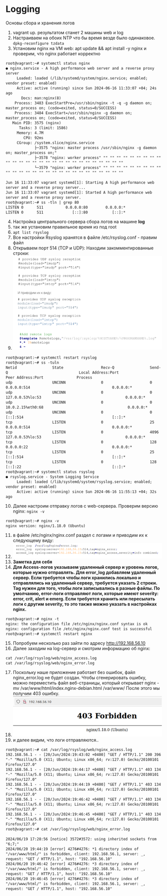 # Logging
Основы сбора и хранения логов 
1. vagrant up. результатом станет 2 машины web и log
2. Настраиваем на обоих NTP что бы время везде было одинаковое.  ``` dpkg-reconfigure tzdata ```
3. Установим nginx на VM web: apt update && apt install -y nginx  и проверим, что nginx работает корректно
```
root@vagrant:~# systemctl status nginx
● nginx.service - A high performance web server and a reverse proxy server
     Loaded: loaded (/lib/systemd/system/nginx.service; enabled; vendor preset: enabled)
     Active: active (running) since Sun 2024-06-16 11:33:07 +04; 24s ago
       Docs: man:nginx(8)
    Process: 3483 ExecStartPre=/usr/sbin/nginx -t -q -g daemon on; master_process on; (code=exited, status=0/SUCCESS)
    Process: 3484 ExecStart=/usr/sbin/nginx -g daemon on; master_process on; (code=exited, status=0/SUCCESS)
   Main PID: 3575 (nginx)
      Tasks: 3 (limit: 1586)
     Memory: 4.7M
        CPU: 92ms
     CGroup: /system.slice/nginx.service
             ├─3575 "nginx: master process /usr/sbin/nginx -g daemon on; master_process on;"
             ├─3578 "nginx: worker process" "" "" "" "" "" "" "" "" "" "" "" "" "" "" "" "" "" "" "" "" "" "" "" "" "" "" ""
             └─3579 "nginx: worker process" "" "" "" "" "" "" "" "" "" "" "" "" "" "" "" "" "" "" "" "" "" "" "" "" "" "" ""

Jun 16 11:33:07 vagrant systemd[1]: Starting A high performance web server and a reverse proxy server...
Jun 16 11:33:07 vagrant systemd[1]: Started A high performance web server and a reverse proxy server.
root@vagrant:~# ss -tln | grep 80
LISTEN 0      511          0.0.0.0:80        0.0.0.0:*
LISTEN 0      511             [::]:80           [::]:*
```
4. Настройка центрального сервера сбора логов   на машине **log**
5. так же установим правильное время из под root
6.  ``` apt list rsyslog ```
7.  Все настройки Rsyslog хранятся в файле /etc/rsyslog.conf  - правим файл
8.  Открываем порт 514 (TCP и UDP): Находим закомментированные строки:
9.   ![alt text](./Pictures/1.png)
```
root@vagrant:~# systemctl restart rsyslog
root@vagrant:~# ss -tuln
Netid                State                 Recv-Q                Send-Q                                Local Address:Port                               Peer Address:Port               Process
udp                  UNCONN                0                     0                                           0.0.0.0:514                                     0.0.0.0:*
udp                  UNCONN                0                     0                                     127.0.0.53%lo:53                                      0.0.0.0:*
udp                  UNCONN                0                     0                                    10.0.2.15%eth0:68                                      0.0.0.0:*
udp                  UNCONN                0                     0                                              [::]:514                                        [::]:*
tcp                  LISTEN                0                     25                                          0.0.0.0:514                                     0.0.0.0:*
tcp                  LISTEN                0                     4096                                  127.0.0.53%lo:53                                      0.0.0.0:*
tcp                  LISTEN                0                     128                                         0.0.0.0:22                                      0.0.0.0:*
tcp                  LISTEN                0                     25                                             [::]:514                                        [::]:*
tcp                  LISTEN                0                     128                                            [::]:22                                         [::]:*
root@vagrant:~# systemctl status rsyslog
● rsyslog.service - System Logging Service
     Loaded: loaded (/lib/systemd/system/rsyslog.service; enabled; vendor preset: enabled)
     Active: active (running) since Sun 2024-06-16 11:55:13 +04; 32s ago
```
10. Далее настроим отправку логов с web-сервера. Проверим версию nginx: ``` nginx -v ```
```
root@vagrant:~# nginx -v
nginx version: nginx/1.18.0 (Ubuntu)
```
11. в файле /etc/nginx/nginx.conf раздел с логами и приводим их к следующему виду:
12. ![alt text](./Pictures/2.png)
13. **Заметка для себя**
14. **Для Access-логов указываем удаленный сервер и уровень логов, которые нужно отправлять. Для error_log добавляем удаленный сервер. Если требуется чтобы логи хранились локально и отправлялись на удаленный сервер, требуется указать 2 строки. 	
Tag нужен для того, чтобы логи записывались в разные файлы.
По умолчанию, error-логи отправляют логи, которые имеют severity: error, crit, alert и emerg. Если требуется хранить или пересылать логи с другим severity, то это также можно указать в настройках nginx.**
```
root@vagrant:~# nginx -t
nginx: the configuration file /etc/nginx/nginx.conf syntax is ok
nginx: configuration file /etc/nginx/nginx.conf test is successful
root@vagrant:~# systemctl restart nginx
```
15. Попробуем несколько раз зайти по адресу http://192.168.56.10
16. Далее заходим на log-сервер и смотрим информацию об nginx:
```
cat /var/log/rsyslog/web/nginx_access.log 
cat /var/log/rsyslog/web/nginx_error.log 
```
17. Поскольку наше приложение работает без ошибок, файл nginx_error.log не будет создан. Чтобы сгенерировать ошибку, можно переместить файл веб-страницы, который открывает nginx - 
mv /var/www/html/index.nginx-debian.html /var/www/ После этого мы получим 403 ошибку.
18. ![alt text](./Pictures/3.png)
19. и далее видим, что логи отправляются..
```
root@vagrant:~# cat /var/log/rsyslog/web/nginx_access.log
192.168.56.1 - - [20/Jun/2024:19:43:02 +0400] "GET / HTTP/1.1" 200 396 "-" "Mozilla/5.0 (X11; Ubuntu; Linux x86_64; rv:127.0) Gecko/20100101 Firefox/127.0"
192.168.56.1 - - [20/Jun/2024:19:44:17 +0400] "GET / HTTP/1.1" 403 134 "-" "Mozilla/5.0 (X11; Ubuntu; Linux x86_64; rv:127.0) Gecko/20100101 Firefox/127.0"
192.168.56.1 - - [20/Jun/2024:19:44:19 +0400] "GET / HTTP/1.1" 403 134 "-" "Mozilla/5.0 (X11; Ubuntu; Linux x86_64; rv:127.0) Gecko/20100101 Firefox/127.0"
192.168.56.1 - - [20/Jun/2024:19:46:42 +0400] "GET / HTTP/1.1" 403 134 "-" "Mozilla/5.0 (X11; Ubuntu; Linux x86_64; rv:127.0) Gecko/20100101 Firefox/127.0"
192.168.56.1 - - [20/Jun/2024:19:46:45 +0400] "GET / HTTP/1.1" 403 134 "-" "Mozilla/5.0 (X11; Ubuntu; Linux x86_64; rv:127.0) Gecko/20100101 Firefox/127.0"
root@vagrant:~# cat /var/log/rsyslog/web/nginx_error.log

2024/06/19 17:28:56 [notice] 3572#3572: using inherited sockets from "6;7;"
2024/06/20 19:44:19 [error] 4276#4276: *1 directory index of "/var/www/html/" is forbidden, client: 192.168.56.1, server: _, request: "GET / HTTP/1.1", host: "192.168.56.10"
2024/06/20 19:46:42 [error] 4276#4276: *3 directory index of "/var/www/html/" is forbidden, client: 192.168.56.1, server: _, request: "GET / HTTP/1.1", host: "192.168.56.10"
2024/06/20 19:46:45 [error] 4276#4276: *3 directory index of "/var/www/html/" is forbidden, client: 192.168.56.1, server: _, request: "GET / HTTP/1.1", host: "192.168.56.10"
```




 
